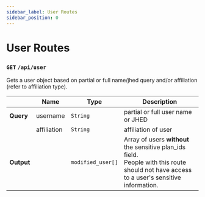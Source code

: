 ```yaml
---
sidebar_label: User Routes
sidebar_position: 0
---
```


# User Routes

### `GET` `/api/user`

Gets a user object based on partial or full name/jhed query and/or affiliation (refer to affiliation type).

|            | Name        | Type              | Description                                                                                                                                     |
| ---------- | ----------- | ----------------- | ----------------------------------------------------------------------------------------------------------------------------------------------- |
| **Query**  | username    | `String`          | partial or full user name or JHED                                                                                                               |
|            | affiliation | `String`          | affiliation of user                                                                                                                             |
| **Output** |             | `modified_user[]` | Array of users **without** the sensitive plan_ids field. <br/> People with this route should not have access to a user's sensitive information. |
